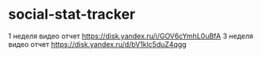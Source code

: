 ﻿# social-stat-tracker
1 неделя видео отчет https://disk.yandex.ru/i/GOV6cYmhL0uBfA
3 неделя видео отчет https://disk.yandex.ru/d/bV1klc5duZ4qgg